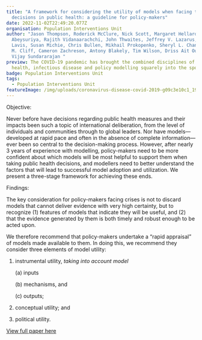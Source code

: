 ```yaml
---
title: "A framework for considering the utility of models when facing tough
  decisions in public health: a guideline for policy-makers"
date: 2022-11-02T22:49:20.077Z
organisation: Population Interventions Unit
author: "Jason Thompson, Roderick McClure, Nick Scott, Margaret Hellard, Romesh
  Abeysuriya, Rajith Vidanaarachchi, John Thwaites, Jeffrey V. Lazarus, John
  Lavis, Susan Michie, Chris Bullen, Mikhail Prokopenko, Sheryl L. Chang, Oliver
  M. Cliff, Cameron Zachreson, Antony Blakely, Tim Wilson, Driss Ait Ouakrim &
  Vijay Sundararajan "
preview: The COVID-19 pandemic has brought the combined disciplines of public
  health, infectious disease and policy modelling squarely into the spotlight
badge: Population Interventions Unit
tags:
  - Population Interventions Unit
featureImage: /img/uploads/coronavirus-disease-covid-2019-g09c3e10c1_1920.jpg
---
```

Objective: 

Never before have decisions regarding public health measures and their impacts been such a topic of international deliberation, from the level of individuals and communities through to global leaders. Nor have models—developed at rapid pace and often in the absence of complete information—ever been so central to the decision-making process. However, after nearly 3 years of experience with modelling, policy-makers need to be more confident about which models will be most helpful to support them when taking public health decisions, and modellers need to better understand the factors that will lead to successful model adoption and utilization. We present a three-stage framework for achieving these ends.

Findings: 

The key consideration for policy-makers facing crises is not to discard models that cannot deliver evidence with very high certainty, but to recognize (1) features of models that indicate they will be useful, and (2) that the evidence generated by them is both timely and robust enough to be acted upon.

We therefore recommend that policy-makers undertake a “rapid appraisal” of models made available to them. In doing this, we recommend they consider three elements of model utility:

1. instrumental utility, *taking into account model*

   (a) inputs

   (b) mechanisms, and

   (c) outputs;
2. conceptual utility; and
3. political utility.

<a href="https://health-policy-systems.biomedcentral.com/articles/10.1186/s12961-022-00902-6" target="_blank">
View full paper here
</a>